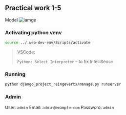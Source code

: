 ## Practical work 1-5

Model
![iamge](https://i.imgur.com/60P88U7.png)

### Activating python venv

```bash
source ../.web-dev-env/Scripts/activate
```

> VSCode:
>
> `Python: Select Interpreter` – to fix IntelliSense

### Running

```bash
python django_project_reingeverts/manage.py runserver
```

### Admin

User: `admin`
Email: `admin@example.com`
Password: `admin`
